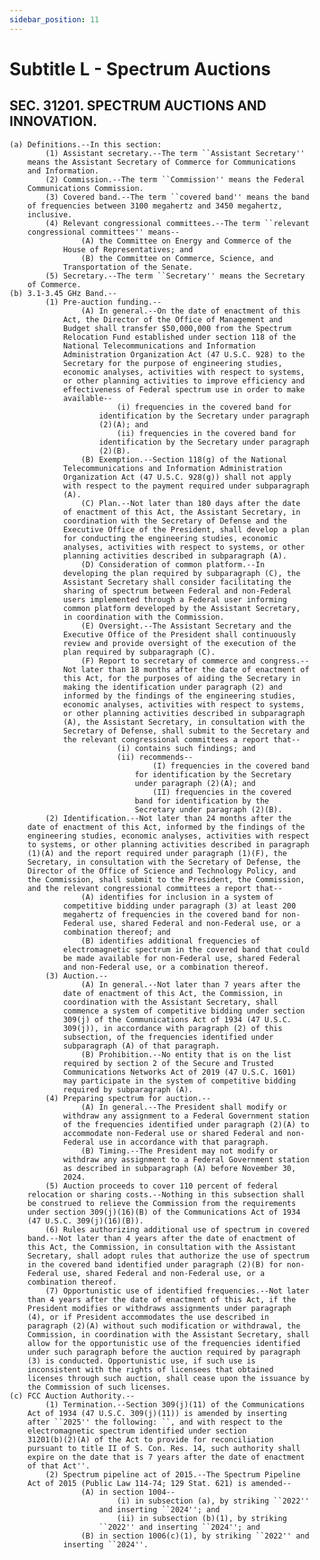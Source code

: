 ```yaml
---
sidebar_position: 11
---
```


# Subtitle L - Spectrum Auctions

## SEC. 31201. SPECTRUM AUCTIONS AND INNOVATION.

    (a) Definitions.--In this section:
            (1) Assistant secretary.--The term ``Assistant Secretary'' 
        means the Assistant Secretary of Commerce for Communications 
        and Information.
            (2) Commission.--The term ``Commission'' means the Federal 
        Communications Commission.
            (3) Covered band.--The term ``covered band'' means the band 
        of frequencies between 3100 megahertz and 3450 megahertz, 
        inclusive.
            (4) Relevant congressional committees.--The term ``relevant 
        congressional committees'' means--
                    (A) the Committee on Energy and Commerce of the 
                House of Representatives; and
                    (B) the Committee on Commerce, Science, and 
                Transportation of the Senate.
            (5) Secretary.--The term ``Secretary'' means the Secretary 
        of Commerce.
    (b) 3.1-3.45 GHz Band.--
            (1) Pre-auction funding.--
                    (A) In general.--On the date of enactment of this 
                Act, the Director of the Office of Management and 
                Budget shall transfer $50,000,000 from the Spectrum 
                Relocation Fund established under section 118 of the 
                National Telecommunications and Information 
                Administration Organization Act (47 U.S.C. 928) to the 
                Secretary for the purpose of engineering studies, 
                economic analyses, activities with respect to systems, 
                or other planning activities to improve efficiency and 
                effectiveness of Federal spectrum use in order to make 
                available--
                            (i) frequencies in the covered band for 
                        identification by the Secretary under paragraph 
                        (2)(A); and
                            (ii) frequencies in the covered band for 
                        identification by the Secretary under paragraph 
                        (2)(B).
                    (B) Exemption.--Section 118(g) of the National 
                Telecommunications and Information Administration 
                Organization Act (47 U.S.C. 928(g)) shall not apply 
                with respect to the payment required under subparagraph 
                (A).
                    (C) Plan.--Not later than 180 days after the date 
                of enactment of this Act, the Assistant Secretary, in 
                coordination with the Secretary of Defense and the 
                Executive Office of the President, shall develop a plan 
                for conducting the engineering studies, economic 
                analyses, activities with respect to systems, or other 
                planning activities described in subparagraph (A).
                    (D) Consideration of common platform.--In 
                developing the plan required by subparagraph (C), the 
                Assistant Secretary shall consider facilitating the 
                sharing of spectrum between Federal and non-Federal 
                users implemented through a Federal user informing 
                common platform developed by the Assistant Secretary, 
                in coordination with the Commission.
                    (E) Oversight.--The Assistant Secretary and the 
                Executive Office of the President shall continuously 
                review and provide oversight of the execution of the 
                plan required by subparagraph (C).
                    (F) Report to secretary of commerce and congress.--
                Not later than 18 months after the date of enactment of 
                this Act, for the purposes of aiding the Secretary in 
                making the identification under paragraph (2) and 
                informed by the findings of the engineering studies, 
                economic analyses, activities with respect to systems, 
                or other planning activities described in subparagraph 
                (A), the Assistant Secretary, in consultation with the 
                Secretary of Defense, shall submit to the Secretary and 
                the relevant congressional committees a report that--
                            (i) contains such findings; and
                            (ii) recommends--
                                    (I) frequencies in the covered band 
                                for identification by the Secretary 
                                under paragraph (2)(A); and
                                    (II) frequencies in the covered 
                                band for identification by the 
                                Secretary under paragraph (2)(B).
            (2) Identification.--Not later than 24 months after the 
        date of enactment of this Act, informed by the findings of the 
        engineering studies, economic analyses, activities with respect 
        to systems, or other planning activities described in paragraph 
        (1)(A) and the report required under paragraph (1)(F), the 
        Secretary, in consultation with the Secretary of Defense, the 
        Director of the Office of Science and Technology Policy, and 
        the Commission, shall submit to the President, the Commission, 
        and the relevant congressional committees a report that--
                    (A) identifies for inclusion in a system of 
                competitive bidding under paragraph (3) at least 200 
                megahertz of frequencies in the covered band for non-
                Federal use, shared Federal and non-Federal use, or a 
                combination thereof; and
                    (B) identifies additional frequencies of 
                electromagnetic spectrum in the covered band that could 
                be made available for non-Federal use, shared Federal 
                and non-Federal use, or a combination thereof.
            (3) Auction.--
                    (A) In general.--Not later than 7 years after the 
                date of enactment of this Act, the Commission, in 
                coordination with the Assistant Secretary, shall 
                commence a system of competitive bidding under section 
                309(j) of the Communications Act of 1934 (47 U.S.C. 
                309(j)), in accordance with paragraph (2) of this 
                subsection, of the frequencies identified under 
                subparagraph (A) of that paragraph.
                    (B) Prohibition.--No entity that is on the list 
                required by section 2 of the Secure and Trusted 
                Communications Networks Act of 2019 (47 U.S.C. 1601) 
                may participate in the system of competitive bidding 
                required by subparagraph (A).
            (4) Preparing spectrum for auction.--
                    (A) In general.--The President shall modify or 
                withdraw any assignment to a Federal Government station 
                of the frequencies identified under paragraph (2)(A) to 
                accommodate non-Federal use or shared Federal and non-
                Federal use in accordance with that paragraph.
                    (B) Timing.--The President may not modify or 
                withdraw any assignment to a Federal Government station 
                as described in subparagraph (A) before November 30, 
                2024.
            (5) Auction proceeds to cover 110 percent of federal 
        relocation or sharing costs.--Nothing in this subsection shall 
        be construed to relieve the Commission from the requirements 
        under section 309(j)(16)(B) of the Communications Act of 1934 
        (47 U.S.C. 309(j)(16)(B)).
            (6) Rules authorizing additional use of spectrum in covered 
        band.--Not later than 4 years after the date of enactment of 
        this Act, the Commission, in consultation with the Assistant 
        Secretary, shall adopt rules that authorize the use of spectrum 
        in the covered band identified under paragraph (2)(B) for non-
        Federal use, shared Federal and non-Federal use, or a 
        combination thereof.
            (7) Opportunistic use of identified frequencies.--Not later 
        than 4 years after the date of enactment of this Act, if the 
        President modifies or withdraws assignments under paragraph 
        (4), or if President accommodates the use described in 
        paragraph (2)(A) without such modification or withdrawal, the 
        Commission, in coordination with the Assistant Secretary, shall 
        allow for the opportunistic use of the frequencies identified 
        under such paragraph before the auction required by paragraph 
        (3) is conducted. Opportunistic use, if such use is 
        inconsistent with the rights of licensees that obtained 
        licenses through such auction, shall cease upon the issuance by 
        the Commission of such licenses.
    (c) FCC Auction Authority.--
            (1) Termination.--Section 309(j)(11) of the Communications 
        Act of 1934 (47 U.S.C. 309(j)(11)) is amended by inserting 
        after ``2025'' the following: ``, and with respect to the 
        electromagnetic spectrum identified under section 
        31201(b)(2)(A) of the Act to provide for reconciliation 
        pursuant to title II of S. Con. Res. 14, such authority shall 
        expire on the date that is 7 years after the date of enactment 
        of that Act''.
            (2) Spectrum pipeline act of 2015.--The Spectrum Pipeline 
        Act of 2015 (Public Law 114-74; 129 Stat. 621) is amended--
                    (A) in section 1004--
                            (i) in subsection (a), by striking ``2022'' 
                        and inserting ``2024''; and
                            (ii) in subsection (b)(1), by striking 
                        ``2022'' and inserting ``2024''; and
                    (B) in section 1006(c)(1), by striking ``2022'' and 
                inserting ``2024''.
